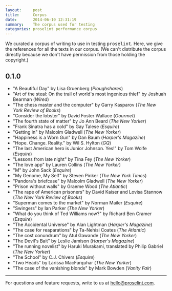 ```yaml
---
layout:     post
title:      Corpus
date:       2014-06-10 12:31:19
summary:    The corpus used for testing
categories: proselint performance corpus
---
```


We curated a corpus of writing to use in testing <tt>proselint</tt>. Here, we give the references for all the texts in our corpus. (We can't distribute the corpus directly because we don't have permission from those holding the copyright.)

## 0.1.0

+ "A Beautiful Day" by Lisa Gruenberg (*Ploughshares*)
+ "Art of the steal: On the trail of world's most ingenious thief" by Joshuah Bearman (*Wired*)
+ "The chess master and the computer" by Garry Kasparov (*The New York Review of Books*)
+ "Consider the lobster" by David Foster Wallace (*Gourmet*)
+ "The fourth state of matter" by Jo Ann Beard (*The New Yorker*)
+ "Frank Sinatra has a cold" by Gay Talese (*Esquire*)
+ "Getting in" by Malcolm Gladwell (*The New Yorker*)
+ "Happiness is a Worn Gun" by Dan Baum (*Harper's Magazine*)
+ "Hope. Change. Reality." by Wil S. Hylton (*GQ*)
+ "The last American hero is Junior Johnson. Yes!" by Tom Wolfe (*Esquire*)
+ "Lessons from late night" by Tina Fey (*The New Yorker*)
+ "The love app" by Lauren Collins (*The New Yorker*)
+ "M" by John Sack (*Esquire*)
+ "My Genome, My Self" by Steven Pinker (*The New York Times*)
+ "Pandora's briefcase" by Malcolm Gladwell (*The New Yorker*)
+ "Prison without walls" by Graeme Wood (*The Atlantic*)
+ "The rape of American prisoners" by David Kaiser and Lovisa Stannow (*The New York Review of Books*)
+ "Superman comes to the market" by Norman Mailer (*Esquire*)
+ "Swingers" by Ian Parker (*The New Yorker*)
+ "What do you think of Ted Williams now?" by Richard Ben Cramer (*Esquire*)
+ "The Accidental Universe" by Alan Lightman (*Harper's Magazine*)
+ "The case for reaparations" by Ta-Nehisi Coates (*The Atlantic*)
+ "The cost conundrum" by Atul Gawande (*The New Yorker*)
+ "The Devil's Bait" by Leslie Jamison (*Harper's Magazine*)
+ "The running novelist" by Haruki Murakami, translated by Philip Gabriel (*The New Yorker*)
+ "The School" by C.J. Chivers (*Esquire*)
+ "Two Heads" by Larissa MacFarquhar (*The New Yorker*)
+ "The case of the vanishing blonde" by Mark Bowden (*Vanity Fair*)



---

For questions and feature requests, write to us at <a href="mailto:hello@proselint.com">hello@proselint.com</a>.
